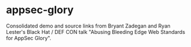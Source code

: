 # appsec-glory
Consolidated demo and source links from Bryant Zadegan and Ryan Lester's Black Hat / DEF CON talk "Abusing Bleeding Edge Web Standards for AppSec Glory".
